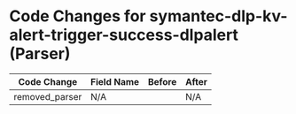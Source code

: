 # Code Changes for symantec-dlp-kv-alert-trigger-success-dlpalert (Parser)

| Code Change | Field Name | Before | After |
|-------------|------------|--------|-------|
| removed_parser | N/A |  | N/A |